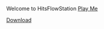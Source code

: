 Welcome to HitsFlowStation
<a href="http://hitsflowstation.servemp3.com"> 
Play Me

Download <a href="http://74.14.94.198:8000/listen.pls?sid=1">
